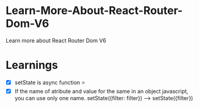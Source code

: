 # Learn-More-About-React-Router-Dom-V6

Learn more about React Router Dom V6

# Learnings

- [x] setState is async function :star:
- [x] If the name of atribute and value for the same in an object javascript, you can use only one name. setState({filter: filter}) --> setState({filter})
